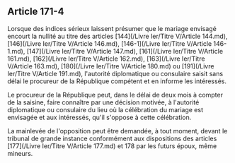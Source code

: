 Article 171-4
----
Lorsque des indices sérieux laissent présumer que le mariage envisagé encourt la
nullité au titre des articles [144](/Livre Ier/Titre V/Article 144.md), [146](/Livre Ier/Titre V/Article 146.md), [146-1](/Livre Ier/Titre V/Article 146-1.md), [147](/Livre Ier/Titre V/Article 147.md), [161](/Livre Ier/Titre V/Article 161.md), [162](/Livre Ier/Titre V/Article 162.md), [163](/Livre Ier/Titre V/Article 163.md), [180](/Livre Ier/Titre V/Article 180.md) ou [191](/Livre Ier/Titre V/Article 191.md),
l'autorité diplomatique ou consulaire saisit sans délai le procureur de la
République compétent et en informe les intéressés.

Le procureur de la République peut, dans le délai de deux mois à compter de la
saisine, faire connaître par une décision motivée, à l'autorité diplomatique ou
consulaire du lieu où la célébration du mariage est envisagée et aux intéressés,
qu'il s'oppose à cette célébration.

La mainlevée de l'opposition peut être demandée, à tout moment, devant le
tribunal de grande instance conformément aux dispositions des articles [177](/Livre Ier/Titre V/Article 177.md) et
178 par les futurs époux, même mineurs.
